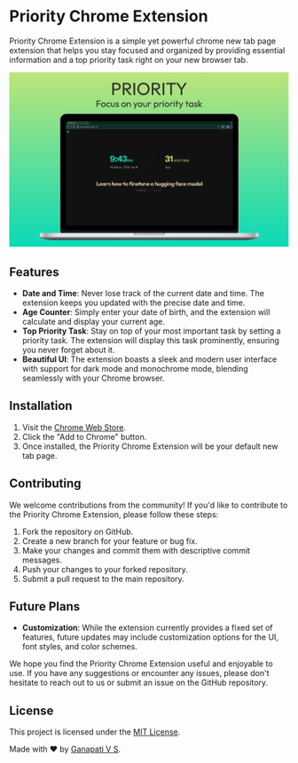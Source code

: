 # Priority Chrome Extension

Priority Chrome Extension is a simple yet powerful chrome new tab page extension that helps you stay focused and organized by providing essential information and a top priority task right on your new browser tab.

![Priority Chrome Extension](/assets/preview.png)

## Features

- **Date and Time**: Never lose track of the current date and time. The extension keeps you updated with the precise date and time.
- **Age Counter**: Simply enter your date of birth, and the extension will calculate and display your current age.
- **Top Priority Task**: Stay on top of your most important task by setting a priority task. The extension will display this task prominently, ensuring you never forget about it.
- **Beautiful UI**: The extension boasts a sleek and modern user interface with support for dark mode and monochrome mode, blending seamlessly with your Chrome browser.

## Installation

1. Visit the [Chrome Web Store](https://chrome.google.com/webstore/detail/priority-chrome-extension/eppaggdanbdjpkjoinaclhanedkdijcd).
2. Click the "Add to Chrome" button.
3. Once installed, the Priority Chrome Extension will be your default new tab page.

## Contributing

We welcome contributions from the community! If you'd like to contribute to the Priority Chrome Extension, please follow these steps:

1. Fork the repository on GitHub.
2. Create a new branch for your feature or bug fix.
3. Make your changes and commit them with descriptive commit messages.
4. Push your changes to your forked repository.
5. Submit a pull request to the main repository.

## Future Plans

- **Customization**: While the extension currently provides a fixed set of features, future updates may include customization options for the UI, font styles, and color schemes.

We hope you find the Priority Chrome Extension useful and enjoyable to use. If you have any suggestions or encounter any issues, please don't hesitate to reach out to us or submit an issue on the GitHub repository.

## License

This project is licensed under the [MIT License](LICENSE).

Made with ❤️ by [Ganapati V S](https://github.com/ganapativs).
